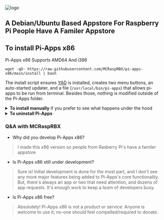 ![logo](https://raw.githubusercontent.com/MCRaspRBX/pi-apps-x86/logo/Pi-Apps_X86-removebg-preview.png?raw=true)
## A Debian/Ubuntu Based Appstore For Raspberry Pi People Have A Familer Appstore

## To install Pi-Apps x86
Pi-Apps x86 Supports AMD64 And i386
```
wget -qO- https://raw.githubusercontent.com/MCRaspRBX/pi-apps-x86/main/install | bash
```
The install script ensures [YAD](https://github.com/v1cont/yad) is installed, creates two menu buttons, an auto-started updater, and a file (`/usr/local/bin/pi-apps`) that allows pi-apps to be run from terminal. Besides those, nothing is modified outside of the Pi-Apps folder.

<details>
<summary><b>To install manually</b> if you prefer to see what happens under the hood</summary>
To manually install Pi-Apps:
 
```
git clone https://github.com/MCRaspRBX/pi-apps-x86
~/pi-apps-x86/install
```
</details>

<details>
<summary><b>To uninstall Pi-Apps</b></summary>
To uninstall Pi-Apps:

```
~/pi-apps-x86/uninstall
```
</details>

### Q&A with MCRaspRBX
 - Why did you develop Pi-Apps x86?  
> I made this x86 version so people from Rasberry Pi's have a familer appstore 

 - Is Pi-Apps x86 still under development?
> Sure is! Initial development is done for the most part, and I don't see any more major features being added to Pi-Apps's core functionality.
> But, there's always an app or two that need attention, and dozens of app requests. It's enough work to keep a *team* of developers busy.

 - Is Pi-Apps x86 free?
> Absolutely! Pi-Apps x86 is not a product or service: Anyone is welcome to use it; no-one should feel compelled/required to donate.

